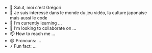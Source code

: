 - 👋 Salut, moi c'est Grégori
- 👀 Je suis interessé dans le monde du jeu vidéo, la culture japonaise mais aussi le code
- 🌱 I’m currently learning ...
- 💞️ I’m looking to collaborate on ...
- 📫 How to reach me ...
- 😄 Pronouns: ...
- ⚡ Fun fact: ...

<!---
GrEg12oRi/GrEg12oRi is a ✨ special ✨ repository because its `README.md` (this file) appears on your GitHub profile.
You can click the Preview link to take a look at your changes.
--->
